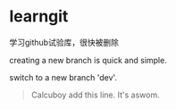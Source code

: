 # learngit
学习github试验库，很快被删除


creating a new branch is quick  and simple.

switch to a new branch 'dev'.


> Calcuboy add this line. It's aswom.
